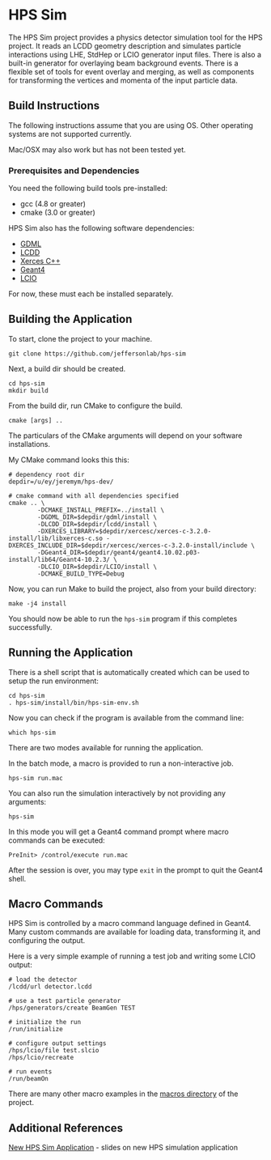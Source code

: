 # HPS Sim

The HPS Sim project provides a physics detector simulation tool for the HPS project.  It reads an LCDD geometry description and simulates particle interactions using LHE, StdHep or LCIO generator input files.  There is also a built-in generator for overlaying beam background events.  There is a flexible set of tools for event overlay and merging, as well as components for transforming the vertices and momenta of the input particle data.

## Build Instructions

The following instructions assume that you are using OS.  Other operating systems are not supported currently.  

Mac/OSX may also work but has not been tested yet.

### Prerequisites and Dependencies

You need the following build tools pre-installed:

- gcc (4.8 or greater)
- cmake (3.0 or greater)

HPS Sim also has the following software dependencies:

- [GDML](https://github.com/slaclab/gdml)
- [LCDD](https://github.com/slaclab/lcdd)
- [Xerces C++](https://xerces.apache.org/xerces-c/)
- [Geant4](http://geant4.cern.ch/)
- [LCIO](http://geant4.cern.ch/)

For now, these must each be installed separately.

## Building the Application

To start, clone the project to your machine.

```
git clone https://github.com/jeffersonlab/hps-sim
```

Next, a build dir should be created.

```
cd hps-sim
mkdir build
```

From the build dir, run CMake to configure the build.

```
cmake [args] ..
```

The particulars of the CMake arguments will depend on your software installations.

My CMake command looks this this:

```
# dependency root dir
depdir=/u/ey/jeremym/hps-dev/

# cmake command with all dependencies specified
cmake .. \
        -DCMAKE_INSTALL_PREFIX=../install \
        -DGDML_DIR=$depdir/gdml/install \
        -DLCDD_DIR=$depdir/lcdd/install \
        -DXERCES_LIBRARY=$depdir/xercesc/xerces-c-3.2.0-install/lib/libxerces-c.so -DXERCES_INCLUDE_DIR=$depdir/xercesc/xerces-c-3.2.0-install/include \
        -DGeant4_DIR=$depdir/geant4/geant4.10.02.p03-install/lib64/Geant4-10.2.3/ \
        -DLCIO_DIR=$depdir/LCIO/install \
        -DCMAKE_BUILD_TYPE=Debug
```

Now, you can run Make to build the project, also from your build directory:

```
make -j4 install
```

You should now be able to run the `hps-sim` program if this completes successfully.

## Running the Application

There is a shell script that is automatically created which can be used to setup the run environment:

```
cd hps-sim
. hps-sim/install/bin/hps-sim-env.sh
```

Now you can check if the program is available from the command line:

```
which hps-sim
```

There are two modes available for running the application.

In the batch mode, a macro is provided to run a non-interactive job.

```
hps-sim run.mac
```

You can also run the simulation interactively by not providing any arguments:

```
hps-sim
```

In this mode you will get a Geant4 command prompt where macro commands can be executed:

```
PreInit> /control/execute run.mac
```

After the session is over, you may type `exit` in the prompt to quit the Geant4 shell.

## Macro Commands

HPS Sim is controlled by a macro command language defined in Geant4.  Many custom commands are available for loading data, transforming it, and configuring the output.

Here is a very simple example of running a test job and writing some LCIO output:

```
# load the detector
/lcdd/url detector.lcdd

# use a test particle generator
/hps/generators/create BeamGen TEST

# initialize the run
/run/initialize

# configure output settings
/hps/lcio/file test.slcio
/hps/lcio/recreate

# run events
/run/beamOn
```

There are many other macro examples in the [macros directory](https://github.com/JeffersonLab/hps-sim/tree/master/macros) of the project.

## Additional References

[New HPS Sim Application](https://confluence.slac.stanford.edu/download/attachments/227174909/HPS%20New%20Sim%20Application.pptx?version=1&modificationDate=1508272655371&api=v2) - slides on new HPS simulation application
